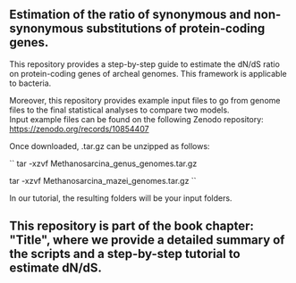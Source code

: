 ## Estimation of the ratio of synonymous and non-synonymous substitutions of protein-coding genes.

This repository provides a step-by-step guide to estimate the dN/dS ratio on protein-coding genes of archeal genomes. This framework is applicable to bacteria.  

Moreover, this repository provides example input files to go from genome files to the final statistical analyses to compare two models.  
Input example files can be found on the following Zenodo repository: https://zenodo.org/records/10854407

Once downloaded, .tar.gz can be unzipped as follows:

``
tar -xzvf Methanosarcina_genus_genomes.tar.gz  

tar -xzvf Methanosarcina_mazei_genomes.tar.gz
``  

In our tutorial, the resulting folders will be your input folders. 

## This repository is part of the book chapter: "Title", where we provide a detailed summary of the scripts and a step-by-step tutorial to estimate dN/dS.
